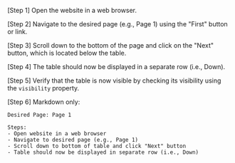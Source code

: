 [Step 1] Open the website in a web browser.

[Step 2] Navigate to the desired page (e.g., Page 1) using the "First" button or link.

[Step 3] Scroll down to the bottom of the page and click on the "Next" button, which is located below the table.

[Step 4] The table should now be displayed in a separate row (i.e., Down).

[Step 5] Verify that the table is now visible by checking its visibility using the `visibility` property.

[Step 6] Markdown only:
```
Desired Page: Page 1

Steps:
- Open website in a web browser
- Navigate to desired page (e.g., Page 1)
- Scroll down to bottom of table and click "Next" button
- Table should now be displayed in separate row (i.e., Down)
```